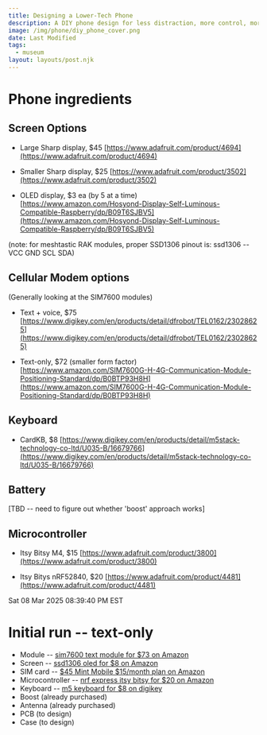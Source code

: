```yaml
---
title: Designing a Lower-Tech Phone
description: A DIY phone design for less distraction, more control, more flexibility, and (perhaps?) more security.
image: /img/phone/diy_phone_cover.png
date: Last Modified 
tags:
  - museum
layout: layouts/post.njk
---
```


# Phone ingredients

## Screen Options

- Large Sharp display, $45 [https://www.adafruit.com/product/4694](https://www.adafruit.com/product/4694)

- Smaller Sharp display, $25 [https://www.adafruit.com/product/3502](https://www.adafruit.com/product/3502)

- OLED display, $3 ea (by 5 at a time) [https://www.amazon.com/Hosyond-Display-Self-Luminous-Compatible-Raspberry/dp/B09T6SJBV5](https://www.amazon.com/Hosyond-Display-Self-Luminous-Compatible-Raspberry/dp/B09T6SJBV5)

(note: for meshtastic RAK modules, proper SSD1306 pinout is: ssd1306 -- VCC GND SCL SDA)

## Cellular Modem options

(Generally looking at the SIM7600 modules)

- Text + voice, $75 [https://www.digikey.com/en/products/detail/dfrobot/TEL0162/23028625](https://www.digikey.com/en/products/detail/dfrobot/TEL0162/23028625)

- Text-only, $72 (smaller form factor) [https://www.amazon.com/SIM7600G-H-4G-Communication-Module-Positioning-Standard/dp/B0BTP93H8H](https://www.amazon.com/SIM7600G-H-4G-Communication-Module-Positioning-Standard/dp/B0BTP93H8H)

## Keyboard

- CardKB, $8 [https://www.digikey.com/en/products/detail/m5stack-technology-co-ltd/U035-B/16679766](https://www.digikey.com/en/products/detail/m5stack-technology-co-ltd/U035-B/16679766)

## Battery

[TBD -- need to figure out whether 'boost' approach works]

## Microcontroller

- Itsy Bitsy M4, $15 [https://www.adafruit.com/product/3800](https://www.adafruit.com/product/3800)

- Itsy Bitys nRF52840, $20 [https://www.adafruit.com/product/4481](https://www.adafruit.com/product/4481)


Sat 08 Mar 2025 08:39:40 PM EST

# Initial run -- text-only

- Module -- [sim7600 text module for $73 on Amazon](https://www.amazon.com/SIM7600G-H-4G-Communication-Module-Positioning-Standard/dp/B0BTP93H8H/ref=asc_df_B0BTP93H8H)
- Screen -- [ssd1306 oled for $8 on Amazon](https://www.amazon.com/DIYmall-Serial-128x64-Display-Arduino/dp/B00O2KDQBE?th=1)
- SIM card -- [$45 Mint Mobile $15/month plan on Amazon](https://www.amazon.com/gp/aw/d/B0741FV7ZV/?_encoding=UTF8)
- Microcontroller -- [nrf express itsy bitsy for $20 on Amazon](https://www.digikey.com/en/products/detail/adafruit-industries-llc/4481/11497502)
- Keyboard -- [m5 keyboard for $8 on digikey](https://www.digikey.com/en/products/detail/m5stack-technology-co-ltd/U035-B/16679766)
- Boost (already purchased)
- Antenna (already purchased)
- PCB (to design)
- Case (to design)









